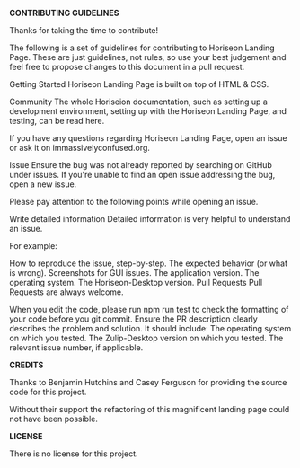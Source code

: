 **CONTRIBUTING GUIDELINES**

Thanks for taking the time to contribute!

The following is a set of guidelines for contributing to Horiseon Landing Page. These are just guidelines, not rules, so use your best judgement and feel free to propose changes to this document in a pull request.

Getting Started
Horiseon Landing Page is built on top of HTML & CSS.

Community
The whole Horiseion documentation, such as setting up a development environment, setting up with the Horiseon Landing Page, and testing, can be read here.

If you have any questions regarding Horiseon Landing Page, open an issue or ask it on immassivelyconfused.org.

Issue
Ensure the bug was not already reported by searching on GitHub under issues. If you're unable to find an open issue addressing the bug, open a new issue.

Please pay attention to the following points while opening an issue.

Write detailed information
Detailed information is very helpful to understand an issue.

For example:

How to reproduce the issue, step-by-step.
The expected behavior (or what is wrong).
Screenshots for GUI issues.
The application version.
The operating system.
The Horiseon-Desktop version.
Pull Requests
Pull Requests are always welcome.

When you edit the code, please run npm run test to check the formatting of your code before you git commit.
Ensure the PR description clearly describes the problem and solution. It should include:
The operating system on which you tested.
The Zulip-Desktop version on which you tested.
The relevant issue number, if applicable.

**CREDITS**

Thanks to Benjamin Hutchins and Casey Ferguson for providing the source code for this project.

Without their support the refactoring of this magnificent landing page could not have been possible.

**LICENSE**

There is no license for this project.
